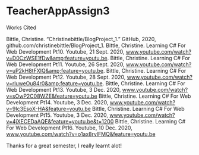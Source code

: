 # TeacherAppAssign3
Works Cited

Bittle, Christine. “Christinebittle/BlogProject_1.” GitHub, 2020, github.com/christinebittle/BlogProject_1. 
Bittle, Christine. Learning C# For Web Development Pt10. Youtube, 21 Sept. 2020, www.youtube.com/watch?v=D0CzWSE1fDw&amp;feature=youtu.be. 
Bittle, Christine. Learning C# For Web Development Pt11. Youtube, 26 Sept. 2020, www.youtube.com/watch?v=uP2kH8tFXIQ&amp;feature=youtu.be. 
Bittle, Christine. Learning C# For Web Development Pt12. Youtube, 28 Sept. 2020, www.youtube.com/watch?v=rluweOu84r0&amp;feature=youtu.be. 
Bittle, Christine. Learning C# For Web Development Pt13. Youtube, 3 Dec. 2020, www.youtube.com/watch?v=sOwP2C08WZE&feature=youtu.be 
Bittle, Christine. Learning C# For Web Development Pt14. Youtube, 3 Dec. 2020, www.youtube.com/watch?v=9Ic3EsoX-HA&feature=youtu.be
Bittle, Christine. Learning C# For Web Development Pt15. Youtube, 3 Dec. 2020, www.youtube.com/watch?v=4jXECEDaAQE&feature=youtu.be&t=1200 
Bittle, Christine. Learning C# For Web Development Pt16. Youtube, 10 Dec. 2020, www.youtube.com/watch?v=o1ax8rvlFMQ&feature=youtu.be

Thanks for a great semester, I really learnt alot!
